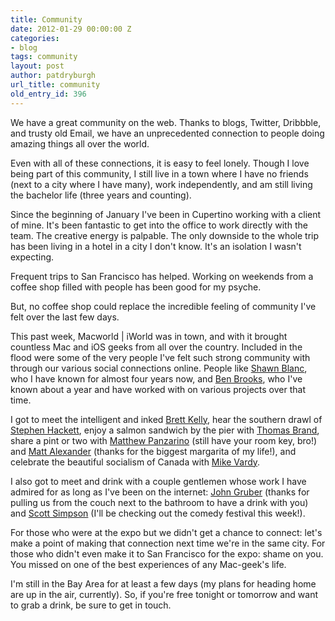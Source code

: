 ```yaml
---
title: Community
date: 2012-01-29 00:00:00 Z
categories:
- blog
tags: community
layout: post
author: patdryburgh
url_title: community
old_entry_id: 396
---
```


We have a great community on the web. Thanks to blogs, Twitter, Dribbble, and trusty old Email, we have an unprecedented connection to people doing amazing things all over the world.

Even with all of these connections, it is easy to feel lonely. Though I love being part of this community, I still live in a town where I have no friends (next to a city where I have many), work independently, and am still living the bachelor life (three years and counting).

Since the beginning of January I've been in Cupertino working with a client of mine. It's been fantastic to get into the office to work directly with the team. The creative energy is palpable. The only downside to the whole trip has been living in a hotel in a city I don't know. It's an isolation I wasn't expecting.

Frequent trips to San Francisco has helped. Working on weekends from a coffee shop filled with people has been good for my psyche.

But, no coffee shop could replace the incredible feeling of community I've felt over the last few days.

This past week, Macworld &#124; iWorld was in town, and with it brought countless Mac and iOS geeks from all over the country. Included in the flood were some of the very people I've felt such strong community with through our various social connections online. People like [Shawn Blanc][1], who I have known for almost four years now, and [Ben Brooks][2], who I've known about a year and have worked with on various projects over that time.

I got to meet the intelligent and inked [Brett Kelly][3], hear the southern drawl of [Stephen Hackett][4], enjoy a salmon sandwich by the pier with [Thomas Brand][5], share a pint or two with [Matthew Panzarino][6] (still have your room key, bro!) and [Matt Alexander][7] (thanks for the biggest margarita  of my life!), and celebrate the beautiful socialism of Canada with [Mike Vardy](http://vardy.me/).

I also got to meet and drink with a couple gentlemen whose work I have admired for as long as I've been on the internet: [John Gruber][8] (thanks for pulling us from the couch next to the bathroom to have a drink with you) and [Scott Simpson][9] (I'll be checking out the comedy festival this week!).

For those who were at the expo but we didn't get a chance to connect: let's make a point of making that connection next time we're in the same city. For those who didn't even make it to San Francisco for the expo: shame on you. You missed on one of the best experiences of any Mac-geek's life.

I'm still in the Bay Area for at least a few days (my plans for heading home are up in the air, currently). So, if you're free tonight or tomorrow and want to grab a drink, be sure to get in touch.

[1]: http://shawnblanc.net/	(Shawn Blanc)
[2]: http://brooksreview.net/ (Brooks Review)
[3]: http://nerdgap.com/ (Bridging The Nerd Gap)
[4]: http:/512pixels.net/ (512 Pixels)
[5]: http://eggfreckles.net/ (Egg Freckles)
[6]: http://twitter.com/mpanzarino
[7]: http://www.one37.net/ (one37)
[8]: http://daringfireball.net/ (Daring Fireball)
[9]: http://yourmonkeycalled.com/ (your monkey called)